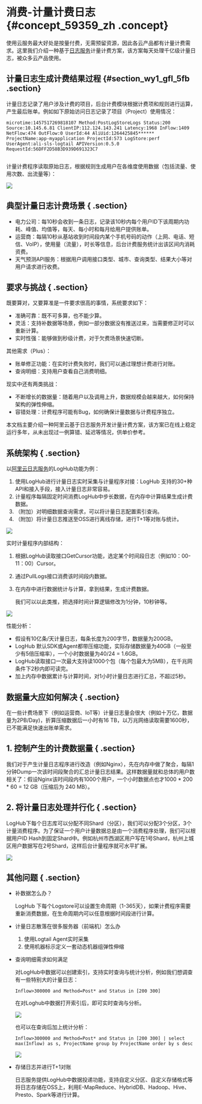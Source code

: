 # 消费-计量计费日志 {#concept_59359_zh .concept}

使用云服务最大好处是按量付费，无需预留资源，因此各云产品都有计量计费需求。这里我们介绍一种基于[日志服务](http://www.aliyun.com/product/sls/)计量计费方案，该方案每天处理千亿级计量日志，被众多云产品使用。

## 计量日志生成计费结果过程 {#section_wy1_gfl_5fb .section}

计量日志记录了用户涉及计费的项目，后台计费模块根据计费项和规则进行运算，产生最后账单。例如如下原始访问日志记录了项目（Project）使用情况：

```
microtime:1457517269818107 Method:PostLogStoreLogs Status:200 Source:10.145.6.81 ClientIP:112.124.143.241 Latency:1968 InFlow:1409 NetFlow:474 OutFlow:0 UserId:44 AliUid:1264425845****** ProjectName:app-myapplication ProjectId:573 LogStore:perf UserAgent:ali-sls-logtail APIVersion:0.5.0 RequestId:56DFF2D58B3D939D691323C7
			
```

计量计费程序读取原始日志，根据规则生成用户在各维度使用数据（包括流量、使用次数、出流量等）：

![](http://static-aliyun-doc.oss-cn-hangzhou.aliyuncs.com/assets/img/13204/156896234032415_zh-CN.png)

## 典型计量日志计费场景 { .section}

-   电力公司：每10秒会收到一条日志，记录该10秒内每个用户ID下该周期内功耗、峰值、均值等，每天、每小时和每月给用户提供账单。
-   运营商：每隔10秒从基站收到时间段内某个手机号码的动作（上网、电话、短信、VoIP），使用量（流量），时长等信息，后台计费服务统计出该区间内消耗资费。
-   天气预测API服务：根据用户调用接口类型、城市、查询类型、结果大小等对用户请求进行收费。

## 要求与挑战 { .section}

既要算对，又要算准是一件要求很高的事情，系统要求如下：

-   准确可靠：既不可多算，也不能少算。
-   灵活：支持补数据等场景，例如一部分数据没有推送过来，当需要修正时可以重新计算。
-   实时性强：能够做到秒级计费，对于欠费场景快速切断。

其他需求（Plus）：

-   账单修正功能：在实时计费失败时，我们可以通过理想计费进行对账。
-   查询明细：支持用户查看自己消费明细。

现实中还有两类挑战：

-   不断增长的数据量：随着用户以及调用上升，数据规模会越来越大，如何保持架构的弹性伸缩。
-   容错处理：计费程序可能有Bug，如何确保计量数据与计费程序独立。

本文档主要介绍一种阿里云基于日志服务开发计量计费方案，该方案已在线上稳定运行多年，从未出现过一例算错、延迟等情况，供单价参考。

## 系统架构 { .section}

以[阿里云日志服务](http://www.aliyun.com/product/sls/)的LogHub功能为例：

1.  使用LogHub进行计量日志实时采集与计量程序对接：LogHub 支持的30+种API和接入手段，接入计量日志非常容易。
2.  计量程序每隔固定时间消费LogHub中步长数据，在内存中计算结果生成计费数据。
3.  （附加）对明细数据查询需求，可以将计量日志配置索引查询。
4.  （附加）将计量日志推送至OSS进行离线存储，进行T+1等对账与统计。

![](http://static-aliyun-doc.oss-cn-hangzhou.aliyuncs.com/assets/img/13204/156896234032417_zh-CN.png)

实时计量程序内部结构：

1.  根据LogHub读取接口GetCursor功能，选定某个时间段日志（例如10：00-11：00）Cursor。
2.  通过PullLogs接口消费该时间段内数据。
3.  在内存中进行数据统计与计算，拿到结果，生成计费数据。

    我们可以以此类推，把选择时间计算逻辑修改为1分钟，10秒钟等。


![](http://static-aliyun-doc.oss-cn-hangzhou.aliyuncs.com/assets/img/13204/156896234032418_zh-CN.png)

性能分析：

-   假设有10亿条/天计量日志，每条长度为200字节，数据量为200GB。
-   LogHub 默认SDK或Agent都带压缩功能，实际存储数据量为40GB（一般至少有5倍压缩率），一个小时数据量为40/24 = 1.6GB。
-   LogHub读取接口一次最大支持读1000个包（每个包最大为5MB），在千兆网条件下2秒内即可读完。
-   加上内存中数据累计与计算时间，对1小时计量日志进行汇总，不超过5秒。

## 数据量大应如何解决 { .section}

在一些计费场景下（例如运营商、IoT等）计量日志量会很大（例如十万亿，数据量为2PB/Day\)，折算压缩数据后一小时有16 TB，以万兆网络读取需要1600秒，已不能满足快速出账单需求。

## 1. 控制产生的计费数据量 { .section}

我们对于产生计量日志程序进行改造（例如Nginx），先在内存中做了聚合，每隔1分钟Dump一次该时间段聚合的汇总计量日志结果。这样数据量就和总体的用户数相关了：假设Nginx该时间段内有1000个用户，一个小时数据点也才1000 \* 200 \* 60 = 12 GB（压缩后为 240 MB）。

## 2. 将计量日志处理并行化 { .section}

LogHub下每个日志库可以分配不同Shard（分区），我们可以分配3个分区，3个计量消费程序。为了保证一个用户计量数据总是由一个消费程序处理，我们可以根据用户ID Hash到固定Shard中。例如杭州市西湖区用户写在1号Shard，杭州上城区用户数据写在2号Shard，这样后台计量程序就可水平扩展。

![](http://static-aliyun-doc.oss-cn-hangzhou.aliyuncs.com/assets/img/13204/156896234032419_zh-CN.png)

## 其他问题 { .section}

-   补数据怎么办？

    LogHub 下每个Logstore可以设置生命周期（1-365天），如果计费程序需要重新消费数据，在生命周期内可以任意根据时间段进行计算。

-   计量日志散落在很多服务器（前端机）怎么办
    1.  使用Logtail Agent实时采集
    2.  使用机器标示定义一套动态机器组弹性伸缩
-   查询明细需求如何满足

    对LogHub中数据可以创建索引，支持实时查询与统计分析，例如我们想调查有一些特别大的计量日志：

    ```
    Inflow>300000 and Method=Post* and Status in [200 300]
    ```

    在对Loghub中数据打开索引后，即可实时查询与分析。

    ![](http://static-aliyun-doc.oss-cn-hangzhou.aliyuncs.com/assets/img/13204/156896234132420_zh-CN.png)

    也可以在查询后加上统计分析：

    ```
    Inflow>300000 and Method=Post* and Status in [200 300] | select max(Inflow) as s, ProjectName group by ProjectName order by s desc			
    ```

    ![](http://static-aliyun-doc.oss-cn-hangzhou.aliyuncs.com/assets/img/13204/156896234132421_zh-CN.png)

-   存储日志并进行T+1对账

    日志服务提供LogHub中数据投递功能，支持自定义分区、自定义存储格式等将日志存储在OSS上，利用E-MapReduce、HybridDB、Hadoop、Hive、Presto、Spark等进行计算。


